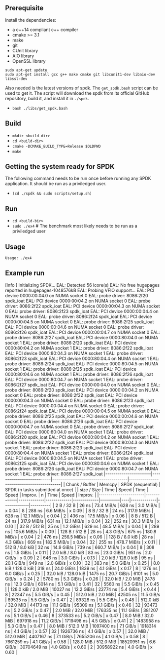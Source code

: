 ## Prerequisite

Install the dependencies:
* a c++14 compliant c++ compiler
* cmake >= 3.1
* make
* git
* CUnit library
* AIO library
* OpenSSL library

```
sudo apt-get update
sudo apt-get install gcc g++ make cmake git libcunit1-dev libaio-dev libssl-dev

```

Also needed is the latest versions of spdk. The `get_spdk.bash` script can be used to get it.
The script will download the spdk from its official GitHub repository, build it, and install it in `./spdk`.

* `bash ./libs/get_spdk.bash`

## Build

* `mkdir <build-dir>`
* `cd <build-dir>`
* `cmake -DCMAKE_BUILD_TYPE=Release $OLDPWD`
* `make`

## Getting the system ready for SPDK

The following command needs to be run once before running any SPDK application. It should be run as a priviledged user.

* `(cd ./spdk && sudo scripts/setup.sh)`

## Run

* `cd <build-bir>`
* `sudo ./ex4` # The benchmark most likely needs to be run as a priviledged user

## Usage

```
Usage: ./ex4
```
## Example run

[Info   ] Initializing SPDK...
EAL: Detected 56 lcore(s)
EAL: No free hugepages reported in hugepages-1048576kB
EAL: Probing VFIO support...
EAL: PCI device 0000:00:04.0 on NUMA socket 0
EAL:   probe driver: 8086:2f20 spdk_ioat
EAL: PCI device 0000:00:04.2 on NUMA socket 0
EAL:   probe driver: 8086:2f22 spdk_ioat
EAL: PCI device 0000:00:04.3 on NUMA socket 0
EAL:   probe driver: 8086:2f23 spdk_ioat
EAL: PCI device 0000:00:04.4 on NUMA socket 0
EAL:   probe driver: 8086:2f24 spdk_ioat
EAL: PCI device 0000:00:04.5 on NUMA socket 0
EAL:   probe driver: 8086:2f25 spdk_ioat
EAL: PCI device 0000:00:04.6 on NUMA socket 0
EAL:   probe driver: 8086:2f26 spdk_ioat
EAL: PCI device 0000:00:04.7 on NUMA socket 0
EAL:   probe driver: 8086:2f27 spdk_ioat
EAL: PCI device 0000:80:04.0 on NUMA socket 1
EAL:   probe driver: 8086:2f20 spdk_ioat
EAL: PCI device 0000:80:04.2 on NUMA socket 1
EAL:   probe driver: 8086:2f22 spdk_ioat
EAL: PCI device 0000:80:04.3 on NUMA socket 1
EAL:   probe driver: 8086:2f23 spdk_ioat
EAL: PCI device 0000:80:04.4 on NUMA socket 1
EAL:   probe driver: 8086:2f24 spdk_ioat
EAL: PCI device 0000:80:04.5 on NUMA socket 1
EAL:   probe driver: 8086:2f25 spdk_ioat
EAL: PCI device 0000:80:04.6 on NUMA socket 1
EAL:   probe driver: 8086:2f26 spdk_ioat
EAL: PCI device 0000:80:04.7 on NUMA socket 1
EAL:   probe driver: 8086:2f27 spdk_ioat
EAL: PCI device 0000:00:04.0 on NUMA socket 0
EAL:   probe driver: 8086:2f20 spdk_ioat
EAL: PCI device 0000:00:04.2 on NUMA socket 0
EAL:   probe driver: 8086:2f22 spdk_ioat
EAL: PCI device 0000:00:04.3 on NUMA socket 0
EAL:   probe driver: 8086:2f23 spdk_ioat
EAL: PCI device 0000:00:04.4 on NUMA socket 0
EAL:   probe driver: 8086:2f24 spdk_ioat
EAL: PCI device 0000:00:04.5 on NUMA socket 0
EAL:   probe driver: 8086:2f25 spdk_ioat
EAL: PCI device 0000:00:04.6 on NUMA socket 0
EAL:   probe driver: 8086:2f26 spdk_ioat
EAL: PCI device 0000:00:04.7 on NUMA socket 0
EAL:   probe driver: 8086:2f27 spdk_ioat
EAL: PCI device 0000:80:04.0 on NUMA socket 1
EAL:   probe driver: 8086:2f20 spdk_ioat
EAL: PCI device 0000:80:04.2 on NUMA socket 1
EAL:   probe driver: 8086:2f22 spdk_ioat
EAL: PCI device 0000:80:04.3 on NUMA socket 1
EAL:   probe driver: 8086:2f23 spdk_ioat
EAL: PCI device 0000:80:04.4 on NUMA socket 1
EAL:   probe driver: 8086:2f24 spdk_ioat
EAL: PCI device 0000:80:04.5 on NUMA socket 1
EAL:   probe driver: 8086:2f25 spdk_ioat
EAL: PCI device 0000:80:04.6 on NUMA socket 1
EAL:   probe driver: 8086:2f26 spdk_ioat
EAL: PCI device 0000:80:04.7 on NUMA socket 1
EAL:   probe driver: 8086:2f27 spdk_ioat
|-----------------------|---------------------------|--------------------------------------|-------------------------------------------|
| Chunk     / Buffer    | Memcpy                    | SPDK (sequential)                    | SPDK (n tasks submitted at once)          |
| size      / Size      | Time        | Speed       | Time        | Speed       | Improv.  | n  | Time        | Speed       | Improv.  |
|-----------------------|-------------|-------------|-------------|-------------|----------|----|-------------|-------------|----------|
|       2 B /      32 B |       26 ns |  73.4 MiB/s |      628 ns |   3.0 MiB/s | x   0.04 |  8 |      288 ns |   6.6 MiB/s | x   0.09 |
|       8 B /      32 B |       24 ns | 317.9 MiB/s |      628 ns |  12.1 MiB/s | x   0.04 |  2 |      436 ns |  17.5 MiB/s | x   0.06 |
|       8 B /     512 B |       24 ns | 317.9 MiB/s |      631 ns |  12.1 MiB/s | x   0.04 | 32 |      252 ns |  30.3 MiB/s | x   0.10 |
|      32 B /     512 B |       25 ns |   1.2 GiB/s |      629 ns |  48.5 MiB/s | x   0.04 |  8 |      289 ns | 105.6 MiB/s | x   0.09 |
|     128 B /     512 B |       28 ns |   4.3 GiB/s |      675 ns | 180.8 MiB/s | x   0.04 |  2 |      476 ns | 256.5 MiB/s | x   0.06 |
|     128 B /   8.0 kiB |       28 ns |   4.3 GiB/s |      669 ns | 182.5 MiB/s | x   0.04 | 32 |      255 ns | 478.7 MiB/s | x   0.11 |
|     512 B /   8.0 kiB |       32 ns |  14.9 GiB/s |      739 ns | 660.7 MiB/s | x   0.04 |  8 |      308 ns |   1.5 GiB/s | x   0.11 |
|   2.0 kiB /   8.0 kiB |       83 ns |  23.0 GiB/s |      951 ns |   2.0 GiB/s | x   0.09 |  2 |      646 ns |   3.0 GiB/s | x   0.13 |
|   2.0 kiB / 128.0 kiB |       95 ns |  20.1 GiB/s |      949 ns |   2.0 GiB/s | x   0.10 | 32 |      383 ns |   5.0 GiB/s | x   0.25 |
|   8.0 kiB / 128.0 kiB |      318 ns |  24.0 GiB/s |     1839 ns |   4.1 GiB/s | x   0.17 |  8 |     1276 ns |   6.0 GiB/s | x   0.25 |
|  32.0 kiB / 128.0 kiB |     1475 ns |  20.7 GiB/s |     6101 ns |   5.0 GiB/s | x   0.24 |  2 |     5780 ns |   5.3 GiB/s | x   0.26 |
|  32.0 kiB /   2.0 MiB |     2478 ns |  12.3 GiB/s |     6014 ns |   5.1 GiB/s | x   0.41 | 32 |     5560 ns |   5.5 GiB/s | x   0.45 |
| 128.0 kiB /   2.0 MiB |    10027 ns |  12.2 GiB/s |    22774 ns |   5.4 GiB/s | x   0.44 |  8 |    22347 ns |   5.5 GiB/s | x   0.45 |
| 512.0 kiB /   2.0 MiB |    42505 ns |  11.5 GiB/s |    89535 ns |   5.5 GiB/s | x   0.47 |  2 |    89328 ns |   5.5 GiB/s | x   0.48 |
| 512.0 kiB /  32.0 MiB |    44173 ns |  11.1 GiB/s |    95309 ns |   5.1 GiB/s | x   0.46 | 32 |    93473 ns |   5.2 GiB/s | x   0.47 |
|   2.0 MiB /  32.0 MiB |   176335 ns |  11.1 GiB/s |   381207 ns |   5.1 GiB/s | x   0.46 |  8 |   373533 ns |   5.2 GiB/s | x   0.47 |
|   8.0 MiB /  32.0 MiB |   697918 ns |  11.2 GiB/s |  1719498 ns |   4.5 GiB/s | x   0.41 |  2 |  1483958 ns |   5.3 GiB/s | x   0.47 |
|   8.0 MiB / 512.0 MiB |  1097400 ns |   7.1 GiB/s |  1918314 ns |   4.1 GiB/s | x   0.57 | 32 |  1926736 ns |   4.1 GiB/s | x   0.57 |
|  32.0 MiB / 512.0 MiB |  4407167 ns |   7.1 GiB/s |  7655206 ns |   4.1 GiB/s | x   0.58 |  8 |  7661259 ns |   4.1 GiB/s | x   0.58 |
| 128.0 MiB / 512.0 MiB | 18520951 ns |   6.6 GiB/s | 30704649 ns |   4.0 GiB/s | x   0.60 |  2 | 30958922 ns |   4.0 GiB/s | x   0.60 |
